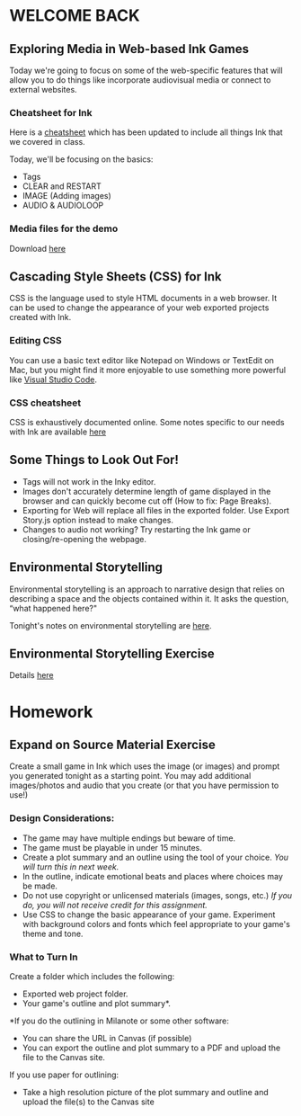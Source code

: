 # WELCOME BACK

## Exploring Media in Web-based Ink Games
Today we're going to focus on some of the web-specific features that will allow you to do things like incorporate audiovisual media or connect to external websites.

### Cheatsheet for Ink
Here is a [cheatsheet](./assets/documents/ink-basics-cheatsheet.md) which has been updated to include all things Ink that we covered in class.

Today, we'll be focusing on the basics:
- Tags
- CLEAR and RESTART
- IMAGE (Adding images)
- AUDIO & AUDIOLOOP


### Media files for the demo
Download [here](https://drive.google.com/file/d/1ChpR5oB615mFZ-f6G0LygMbhVbwPehUo/view?usp=sharing)

## Cascading Style Sheets (CSS) for Ink
CSS is the language used to style HTML documents in a web browser. It can be used to change the appearance of your web exported projects created with Ink.

### Editing CSS
You can use a basic text editor like Notepad on Windows or TextEdit on Mac, but you might find it more enjoyable to use something more powerful like [Visual Studio Code](https://code.visualstudio.com/).

### CSS cheatsheet
CSS is exhaustively documented online. Some notes specific to our needs with Ink are available [here](./assets/documents/css-cheatsheet.md)

## Some Things to Look Out For!
- Tags will not work in the Inky editor.
- Images don't accurately determine length of game displayed in the browser and can quickly become cut off (How to fix: Page Breaks).
- Exporting for Web will replace all files in the exported folder. Use Export Story.js option instead to make changes.
- Changes to audio not working? Try restarting the Ink game or closing/re-opening the webpage.

## Environmental Storytelling
Environmental storytelling is an approach to narrative design that relies on describing a space and the objects contained within it. It asks the question, “what happened here?" 

Tonight's notes on environmental storytelling are [here](https://docs.google.com/document/d/1-b6vp10qu4AGlz0Pno9utzd5_peJ8TnUL-drSOp5MQA/edit#heading=h.lx2krwwf5hsp).

## Environmental Storytelling Exercise
 Details [here](https://docs.google.com/document/d/15eH2_076r_ZXRPyGAAiCdKhxal8Bb7UL-IOb9hMw9wI/edit#heading=h.2jmua9usj63b)



# Homework

## Expand on Source Material Exercise
Create a small game in Ink which uses the image (or images) and prompt you generated tonight as a starting point. You may add additional images/photos and audio that you create (or that you have permission to use!)


### Design Considerations:
- The game may have multiple endings but beware of time.
- The game must be playable in under 15 minutes.
- Create a plot summary and an outline using the tool of your choice. _You will turn this in next week._
- In the outline, indicate emotional beats and places where choices may be made.
- Do not use copyright or unlicensed materials (images, songs, etc.) _If you do, you will not receive credit for this assignment._
- Use CSS to change the basic appearance of your game. Experiment with background colors and fonts which feel appropriate to your game's theme and tone.


### What to Turn In
Create a folder which includes the following:
- Exported web project folder.
- Your game's outline and plot summary*.

*If you do the outlining in Milanote or some other software: 
- You can share the URL in Canvas (if possible)
- You can export the outline and plot summary to a PDF and upload the file to the Canvas site.

If you use paper for outlining:
- Take a high resolution picture of the plot summary and outline and upload the file(s) to the Canvas site
